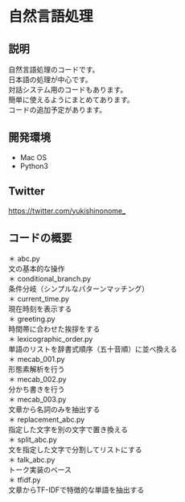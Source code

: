 # 自然言語処理

## 説明
自然言語処理のコードです。  
日本語の処理が中心です。  
対話システム用のコードもあります。  
簡単に使えるようにまとめてあります。  
コードの追加予定があります。  

## 開発環境
* Mac OS  
* Python3

## Twitter
<https://twitter.com/yukishinonome_>

## コードの概要
＊ abc.py  
文の基本的な操作  
＊ conditional_branch.py  
条件分岐（シンプルなパターンマッチング）  
＊ current_time.py  
現在時刻を表示する  
＊ greeting.py  
時間帯に合わせた挨拶をする  
＊ lexicographic_order.py  
単語のリストを辞書式順序（五十音順）に並べ換える  
＊ mecab_001.py  
形態素解析を行う  
＊ mecab_002.py  
分かち書きを行う  
＊ mecab_003.py  
文章から名詞のみを抽出する  
＊ replacement_abc.py  
指定した文字を別の文字で置き換える  
＊ split_abc.py  
文を指定した文字で分割してリストにする  
＊ talk_abc.py  
トーク実装のベース  
＊ tfidf.py  
文章からTF-IDFで特徴的な単語を抽出する  
